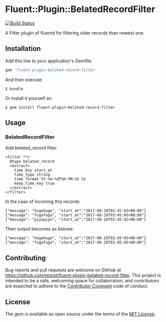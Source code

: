 # Fluent::Plugin::BelatedRecordFilter

[![Build Status](https://travis-ci.org/reizist/fluent-plugin-belated-record-filter.svg?branch=master)](https://travis-ci.org/reizist/fluent-plugin-belated-record-filter)

A Filter plugin of fluentd for filtering older records than newest one.

## Installation

Add this line to your application's Gemfile:

```ruby
gem 'fluent-plugin-belated-record-filter'
```

And then execute:

    $ bundle

Or install it yourself as:

    $ gem install fluent-plugin-belated-record-filter

## Usage

### BelatedRecordFilter

Add belated_record filter.

```
<filter **>
  @type belated_record
  <extract>
    time_key start_at
    time_type string
    time_format %Y-%m-%dT%H:%M:%S %z
    keep_time_key true
  </extract>
</filter>
```

In the case of incoming this records:

```
{"message": "hogehoge", "start_at":"2017-08-28T03:45:03+00:00"}
{"message": "fugafuga", "start_at":"2017-08-28T03:45:05+00:00"}
{"message": "piyopiyo", "start_at":"2017-08-28T03:45:02+00:00"}
```

Then output becomes as belows:

```
{"message": "hogehoge", "start_at":"2017-08-28T03:45:03+00:00"}
{"message": "fugafuga", "start_at":"2017-08-28T03:45:05+00:00"}
```

## Contributing

Bug reports and pull requests are welcome on GitHub at https://github.com/reizist/fluent-plugin-belated-record-filter. This project is intended to be a safe, welcoming space for collaboration, and contributors are expected to adhere to the [Contributor Covenant](http://contributor-covenant.org) code of conduct.

## License

The gem is available as open source under the terms of the [MIT License](http://opensource.org/licenses/MIT).

